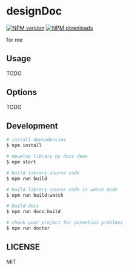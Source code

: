 # designDoc

[![NPM version](https://img.shields.io/npm/v/designDoc.svg?style=flat)](https://npmjs.org/package/designDoc)
[![NPM downloads](http://img.shields.io/npm/dm/designDoc.svg?style=flat)](https://npmjs.org/package/designDoc)

for me

## Usage

TODO

## Options

TODO

## Development

```bash
# install dependencies
$ npm install

# develop library by docs demo
$ npm start

# build library source code
$ npm run build

# build library source code in watch mode
$ npm run build:watch

# build docs
$ npm run docs:build

# check your project for potential problems
$ npm run doctor
```

## LICENSE

MIT
